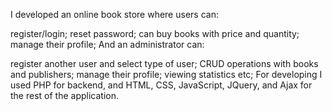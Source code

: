 I developed an online book store where users can:

register/login;
reset password;
can buy books with price and quantity;
manage their profile;
And an administrator can:

register another user and select type of user;
CRUD operations with books and publishers;
manage their profile;
viewing statistics etc;
For developing I used PHP for backend, and HTML, CSS, JavaScript, JQuery, and Ajax for the rest of the application.
